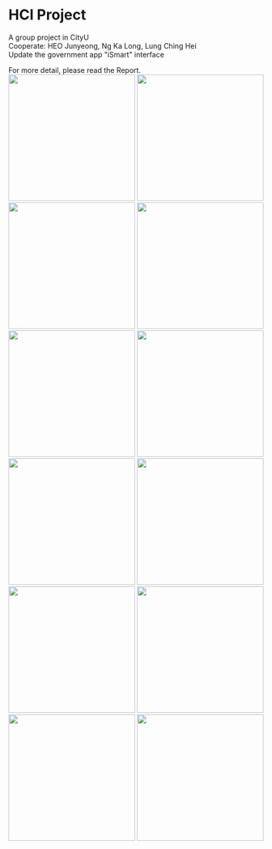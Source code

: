 # HCI Project
A group project in CityU </br>
Cooperate: HEO Junyeong, Ng Ka Long, Lung Ching Hei </br>
Update the government app "iSmart" interface </br>

For more detail, please read the Report.
<img src="https://github.com/chiyiulee/HCIProject/assets/56904293/e763c207-7ddd-4c32-8b0b-9f5b18bcae52" width="250">
<img src="https://github.com/chiyiulee/HCIProject/assets/56904293/6ba65659-da40-4512-b9eb-dcce3dcf67ca" width="250">
<img src="https://github.com/chiyiulee/HCIProject/assets/56904293/bc075137-329b-4cd4-a1be-dff738cf3c01" width="250">
<img src="https://github.com/chiyiulee/HCIProject/assets/56904293/dc288258-b63f-418a-a543-59c927b913db" width="250">
<img src="https://github.com/chiyiulee/HCIProject/assets/56904293/5f7903e1-ea62-4a38-84b9-ce4f8faf9171" width="250">
<img src="https://github.com/chiyiulee/HCIProject/assets/56904293/125584e5-b47b-4fb9-bb87-3c01b1f95e53" width="250">
<img src="https://github.com/chiyiulee/HCIProject/assets/56904293/20a74c25-0a23-452c-aa3a-0f92e422a269" width="250">
<img src="https://github.com/chiyiulee/HCIProject/assets/56904293/13e6506b-89d0-4f3d-9663-8ae316facc06" width="250">
<img src="https://github.com/chiyiulee/HCIProject/assets/56904293/a50b72da-20e4-4b37-bdbd-cdf9d02fa3f9" width="250">
<img src="https://github.com/chiyiulee/HCIProject/assets/56904293/64ffa58b-74c4-4e13-a9c5-7038b16b1949" width="250">
<img src="https://github.com/chiyiulee/HCIProject/assets/56904293/2f667e93-9774-41a0-bac9-4552875fb54e" width="250">
<img src="https://github.com/chiyiulee/HCIProject/assets/56904293/a2a8d37d-f63f-4e7c-b8c6-eccce936f31a" width="250">
